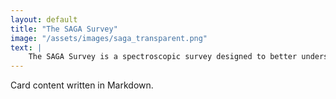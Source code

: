 ```yaml
---
layout: default
title: "The SAGA Survey"
image: "/assets/images/saga_transparent.png"
text: |
    The SAGA Survey is a spectroscopic survey designed to better understand our Milky Way Galaxy by placing its satellite galaxy population into a broader cosmological context. The SAGA Survey goal is to measure the distribution of satellite galaxies around 100 Milky Way analogs well below the luminosity where predictions and observations diverge.
---
```


Card content written in Markdown.
